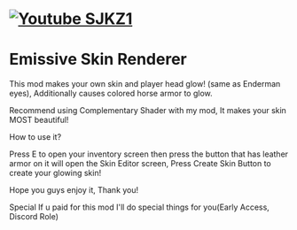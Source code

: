 [![Youtube SJKZ1](https://www.freeiconspng.com/thumbs/youtube-logo-png/youtube-logo-png-transparent-image-5.png)](https://www.youtube.com/channel/UCnSlRvxERbtATETjblk2ThQ)
=======

# Emissive Skin Renderer

This mod makes your own skin and player head glow! (same as Enderman eyes), Additionally causes colored horse armor to
glow.

Recommend using Complementary Shader with my mod, It makes your skin MOST beautiful!

How to use it?

Press E to open your inventory screen then press the button that has leather armor on it will open the Skin Editor
screen, Press Create Skin Button to create your glowing skin!

Hope you guys enjoy it, Thank you!

Special If u paid for this mod I'll do special things for you(Early Access, Discord Role)

